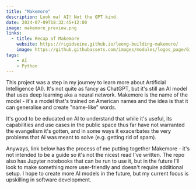 ```yaml
---
title: "Makemore"
description: Look ma! AI! Not the GPT kind.
date: 2024-07-09T18:32:45+12:00
image: makemore_preview.png
links: 
  - title: Recap of Makemore
    website: https://rigidseine.github.io/leong-building-makemore/
    image: https://github.githubassets.com/images/modules/logos_page/GitHub-Mark.png
tags:
    - AI
    - Python
---
```


This project was a step in my journey to learn more about Artificial Intelligence (AI). It's not quite as fancy as ChatGPT, but it's still an AI model that uses deep learning aka a neural network.
Makemore is the name of the model - it's a model that's trained on American names and the idea is that it can generalise and create "name-like" words. 

It's good to be educated on AI to understand that while it's useful, its capabilities and use cases in the public space thus far have not warranted the evangelism it's gotten, and in some ways it exacerbates the very problems that AI was meant to solve (e.g. getting rid of spam).

Anyways, link below has the process of me putting together Makemore - it's not intended to be a guide so it's not the nicest read I've written. The repo also has Jupyter notebooks that can be run to use it, but in the future I'll look to make something more user-friendly and doesn't require additional setup. I hope to create more AI models in the future, but my current focus is upskilling in software development.
